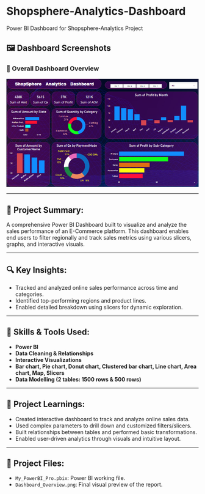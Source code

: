 # Shopsphere-Analytics-Dashboard  
Power BI Dashboard for Shopsphere-Analytics Project

## 🖼️ Dashboard Screenshots

### 🧭 Overall Dashboard Overview
<p align="center">
  <img src="Dashboard_Overview.png" width="1000"/>
</p>

---

## 📌 Project Summary:

A comprehensive Power BI Dashboard built to visualize and analyze the sales performance of an E-Commerce platform. This dashboard enables end users to filter regionally and track sales metrics using various slicers, graphs, and interactive visuals.

---

## 🔍 Key Insights:

- Tracked and analyzed online sales performance across time and categories.
- Identified top-performing regions and product lines.
- Enabled detailed breakdown using slicers for dynamic exploration.

---

## 🧠 Skills & Tools Used:

- **Power BI**
- **Data Cleaning & Relationships**
- **Interactive Visualizations**
- **Bar chart, Pie chart, Donut chart, Clustered bar chart, Line chart, Area chart, Map, Slicers**
- **Data Modelling (2 tables: 1500 rows & 500 rows)**

---

## 🧩 Project Learnings:

- Created interactive dashboard to track and analyze online sales data.
- Used complex parameters to drill down and customized filters/slicers.
- Built relationships between tables and performed basic transformations.
- Enabled user-driven analytics through visuals and intuitive layout.

---

## 📂 Project Files:

- `My_PowerBI_Pro.pbix`: Power BI working file.
- `Dashboard_Overview.png`: Final visual preview of the report.
